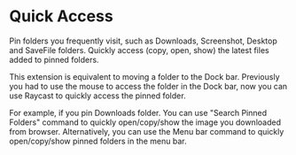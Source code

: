 # Quick Access

Pin folders you frequently visit, such as Downloads, Screenshot, Desktop and SaveFile folders.
Quickly access (copy, open, show) the latest files added to pinned folders.

This extension is equivalent to moving a folder to the Dock bar. Previously you had to use the mouse to access the folder in the Dock bar, now you can use Raycast to quickly access the pinned folder.
          
For example, if you pin Downloads folder.
You can use "Search Pinned Folders" command to quickly open/copy/show the image you downloaded from browser.
Alternatively, you can use the Menu bar command to quickly open/copy/show pinned folders in the menu bar.